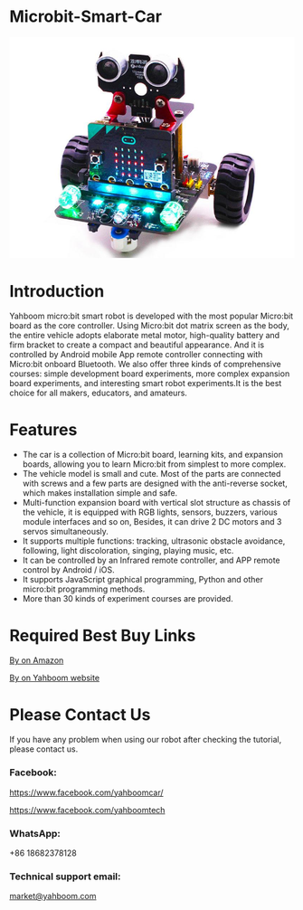 # Microbit-Smart-Car
![](https://github.com/YahboomTechnology/Microbit-Smart-Car/blob/master/Yahboom_bitcar.jpg)
# Introduction
Yahboom micro:bit smart robot is developed with the most popular Micro:bit board as the core controller. Using Micro:bit dot matrix screen as the body, the entire vehicle adopts elaborate metal motor, high-quality battery and firm bracket to create a compact and beautiful appearance. And it is controlled by Android mobile App remote controller connecting with Micro:bit onboard Bluetooth. We also offer three kinds of comprehensive courses: simple development board experiments, more complex expansion board experiments, and interesting smart robot experiments.It is the best choice for all makers, educators, and amateurs.
# Features
* The car is a collection of Micro:bit board, learning kits, and expansion boards, allowing you to learn Micro:bit from simplest to more complex.
* The vehicle model is small and cute. Most of the parts are connected with screws and a few parts are designed with the anti-reverse socket, which makes installation simple and safe.
* Multi-function expansion board with vertical slot structure as chassis of the vehicle, it is equipped with RGB lights, sensors, buzzers, various module interfaces and so on, Besides, it can drive 2 DC motors and 3 servos simultaneously.
* It supports multiple functions: tracking, ultrasonic obstacle avoidance, following, light discoloration, singing, playing music, etc.
* It can be controlled by an Infrared remote controller, and APP remote control by Android / iOS.
* It supports JavaScript graphical programming, Python and other micro:bit programming methods.
* More than 30 kinds of experiment courses are provided.
# Required Best Buy Links
[By on Amazon](https://www.amazon.com/-/zh/dp/B08F9WGK71?ref_=ast_sto_dp)

[By on Yahboom website](https://category.yahboom.net/collections/mb-robotics/products/bitbot)

# Please Contact Us
If you have any problem when using our robot after checking the tutorial, please contact us.

### Facebook: 
https://www.facebook.com/yahboomcar/ 
  
https://www.facebook.com/yahboomtech
### WhatsApp:
+86 18682378128
### Technical support email: 
market@yahboom.com

